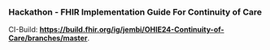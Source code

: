 
### Hackathon - FHIR Implementation Guide For Continuity of Care
CI-Build: __https://build.fhir.org/ig/jembi/OHIE24-Continuity-of-Care/branches/master__.